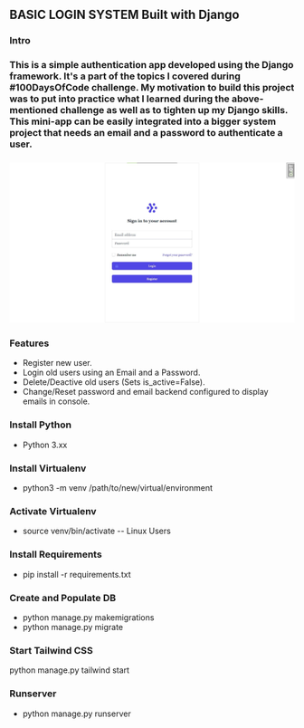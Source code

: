 ## BASIC LOGIN SYSTEM Built with Django
### Intro ##
### This is a simple authentication app developed using the Django framework. It's a part of the topics I covered during #100DaysOfCode challenge. My motivation to build this project was to put into practice what I learned during the above-mentioned challenge as well as to tighten up my Django skills. This mini-app can be easily integrated into a bigger system project that needs an email and a password to authenticate a user.
###

![login-image](screenshot/login.jpg)

### Features ###
* Register new user.
* Login old users using an Email and a Password. 
* Delete/Deactive old users (Sets is_active=False).
* Change/Reset password and email backend configured to display emails in console.
### Install Python ###
* Python 3.xx
### Install Virtualenv ###
* python3 -m venv /path/to/new/virtual/environment
### Activate Virtualenv ###
* source venv/bin/activate -- Linux Users
### Install Requirements ###
* pip install -r requirements.txt 
### Create and Populate DB ###
* python manage.py makemigrations
* python manage.py migrate
### Start Tailwind CSS ###
python manage.py tailwind start
### Runserver ###
* python manage.py runserver
